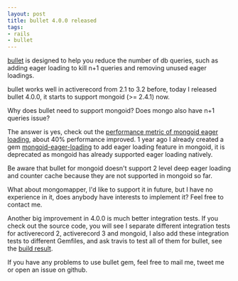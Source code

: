 ```yaml
---
layout: post
title: bullet 4.0.0 released
tags:
- rails
- bullet
---
```

[bullet][1] is designed to help you reduce the number of db queries, such as
adding eager loading to kill n+1 queries and removing unused eager
loadings.

bullet works well in activerecord from 2.1 to 3.2 before, today I
released bullet 4.0.0, it starts to support mongoid (>= 2.4.1) now.

Why does bullet need to support mongoid?
Does mongo also have n+1 queries issue?

The answer is yes, check out the [performance metric of mongoid eager
loading][2], about 40% performance improved. 1 year ago I already
created a gem [mongoid-eager-loading][3] to add eager loading feature
in mongoid, it is deprecated as mongoid has already supported eager
loading natively.

Be aware that bullet for mongoid doesn't support 2 level deep eager
loading and counter cache because they are not supported in mongoid so
far.

What about mongomapper, I'd like to support it in future, but I have no
experience in it, does anybody have interests to implement it? Feel free
to contact me.

Another big improvement in 4.0.0 is much better integration tests. If
you check out the source code, you will see I separate different
integration tests for activerecord 2, activerecord 3 and mongoid, I also
add these integration tests to different Gemfiles, and ask travis to
test all of them for bullet, see the [build result][4].

If you have any problems to use bullet gem, feel free to mail me, tweet
me or open an issue on github.

[1]: https://github.com/flyerhzm/bullet
[2]: http://mongoid.org/performance.html
[3]: https://github.com/flyerhzm/mongoid-eager-loading
[4]: http://travis-ci.org/#!/flyerhzm/bullet/builds/1283580
